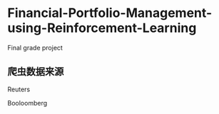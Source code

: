 # Financial-Portfolio-Management-using-Reinforcement-Learning
Final grade project
## 爬虫数据来源
Reuters 

Booloomberg
